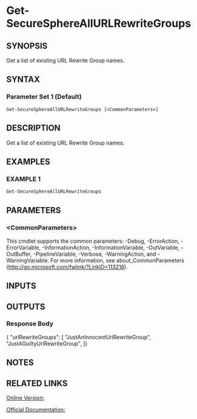 ﻿# Get-SecureSphereAllURLRewriteGroups

## SYNOPSIS
Get a list of existing URL Rewrite Group names.

## SYNTAX

### Parameter Set 1 (Default)
```
Get-SecureSphereAllURLRewriteGroups [<CommonParameters>]
```

## DESCRIPTION
Get a list of existing URL Rewrite Group names.

## EXAMPLES

### EXAMPLE 1

```powershell
Get-SecureSphereAllURLRewriteGroups
```

## PARAMETERS

### \<CommonParameters\>
This cmdlet supports the common parameters: -Debug, -ErrorAction, -ErrorVariable, -InformationAction, -InformationVariable, -OutVariable, -OutBuffer, -PipelineVariable, -Verbose, -WarningAction, and -WarningVariable. For more information, see about_CommonParameters (http://go.microsoft.com/fwlink/?LinkID=113216).

## INPUTS

## OUTPUTS

### Response Body
{
"urlRewriteGroups": [
"JustAnInnocentUrlRewriteGroup",
"JustAGuiltyUrlRewriteGroup",
]}

## NOTES

## RELATED LINKS

[Online Version:](https://github.com/akshinmustafayev/Documentation/MD)

[Official Documentation:](https://docs.imperva.com/bundle/v13.6-api-reference-guide/page/69942.htm)



